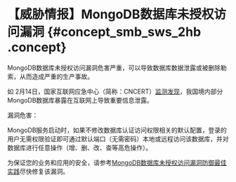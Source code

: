 # 【威胁情报】MongoDB数据库未授权访问漏洞 {#concept_smb_sws_2hb .concept}

MongoDB数据库未授权访问漏洞危害严重，可以导致数据库数据泄露或被删除勒索，从而造成严重的生产事故。

如 2月14日，国家互联网应急中心（简称：CNCERT）[监测发现](http://www.cert.org.cn/publish/main/9/2019/20190222090901924149842/20190222090901924149842_.html)，我国境内部分MongoDB数据库暴露在互联网上导致重要信息泄露。

漏洞危害：

MongoDB服务启动时，如果不修改数据库认证访问权限相关的默认配置，登录的用户无需权限验证即可通过默认端口（无需密码）本地或远程访问该数据库，并对数据库进行任意操作（增、删、改、查等高危操作）。

为保证您的业务和应用的安全，请参考[MongoDB数据库未授权访问漏洞防御最佳实践](../../../../../cn.zh-CN/最佳实践/MongoDB数据库未授权访问漏洞防御最佳实践.md#)尽快修复该漏洞。

